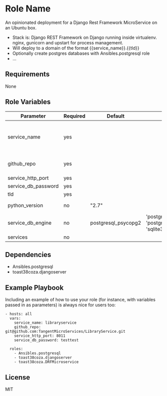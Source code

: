 Role Name
=========

An opinionated deployment for a Django Rest Framework MicroService on an Ubuntu box.

* Stack is: Django REST Framework on Django running inside virtualenv. nginx, gunicorn and upstart for process management. 
* Will deploy to a domain of the format {{service_name}}.{{tld}} 
* Optionally create postgres databases with Ansibles.postgresql role
* ...

Requirements
------------

None

Role Variables
--------------

| Parameter           	| Required 	| Default             	| Choices                                                              	| Comment                                                                                                                                                                                             	|
|---------------------	|----------	|---------------------	|----------------------------------------------------------------------	|-----------------------------------------------------------------------------------------------------------------------------------------------------------------------------------------------------	|
| service_name        	| yes      	|                     	|                                                                      	| The name of your microservice. Typically something along the lines of: userservice, customerservice ..etc. Will be used in a number of places. Importantly: domain will be {{service_name}}.{{tld}} 	|
| github_repo         	| yes      	|                     	|                                                                      	| The repo to pull this code from. Use the ssh form. e.g.: git@github.com:muusername/myproject.git                                                                                                    	|
| service_http_port   	| yes      	|                     	|                                                                      	| The http port to run this process on.                                                                                                                                                               	|
| service_db_password 	| yes      	|                     	|                                                                      	| A password for your database                                                                                                                                                                        	|
| tld                 	| yes      	|                     	|                                                                      	| Top level domain. For example: mysite.com                                                                                                                                                           	|
| python_version      	| no       	| "2.7"               	|                                                                      	| The python version to use in your virtualenv                                                                                                                                                        	|
| service_db_engine   	| no       	| postgresql_psycopg2 	| 'postgresql_psycopg2', 'postgresql', 'mysql', 'sqlite3' or 'oracle'. 	| Used for setting your django database connection                                                                                                                                                    	|
| services            	| no       	|                     	|                                                                      	|                                                                                                                                                                                                     	|

Dependencies
------------

* Ansibles.postgresql
* toast38coza.djangoserver


Example Playbook
----------------

Including an example of how to use your role (for instance, with variables passed in as parameters) is always nice for users too:

    - hosts: all
      vars:
        service_name: libraryservice
        github_repo: git@github.com:TangentMicroServices/LibraryService.git
        service_http_port: 8011
        service_db_password: testtest    
    
      roles:
        - Ansibles.postgresql
        - toast38coza.djangoserver
        - toast38coza.DRFMicroservice
 

License
-------

MIT

